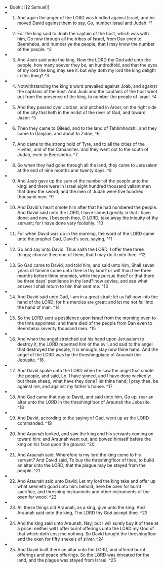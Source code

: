 - Book:: [[2 Samuel]]
- 1. And again the anger of the LORD was kindled against Israel, and he moved David against them to say, Go, number Israel and Judah. ^1
- 2. For the king said to Joab the captain of the host, which was with him, Go now through all the tribes of Israel, from Dan even to Beersheba, and number ye the people, that I may know the number of the people. ^2
- 3. And Joab said unto the king, Now the LORD thy God add unto the people, how many soever they be, an hundredfold, and that the eyes of my lord the king may see it: but why doth my lord the king delight in this thing? ^3
- 4. Notwithstanding the king's word prevailed against Joab, and against the captains of the host. And Joab and the captains of the host went out from the presence of the king, to number the people of Israel. ^4
- 5. And they passed over Jordan, and pitched in Aroer, on the right side of the city that lieth in the midst of the river of Gad, and toward Jazer: ^5
- 6. Then they came to Gilead, and to the land of Tahtimhodshi; and they came to Danjaan, and about to Zidon, ^6
- 7. And came to the strong hold of Tyre, and to all the cities of the Hivites, and of the Canaanites: and they went out to the south of Judah, even to Beersheba. ^7
- 8. So when they had gone through all the land, they came to Jerusalem at the end of nine months and twenty days. ^8
- 9. And Joab gave up the sum of the number of the people unto the king: and there were in Israel eight hundred thousand valiant men that drew the sword; and the men of Judah were five hundred thousand men. ^9
- 10. And David's heart smote him after that he had numbered the people. And David said unto the LORD, I have sinned greatly in that I have done: and now, I beseech thee, O LORD, take away the iniquity of thy servant; for I have done very foolishly. ^10
- 11. For when David was up in the morning, the word of the LORD came unto the prophet Gad, David's seer, saying, ^11
- 12. Go and say unto David, Thus saith the LORD, I offer thee three things; choose thee one of them, that I may do it unto thee. ^12
- 13. So Gad came to David, and told him, and said unto him, Shall seven years of famine come unto thee in thy land? or wilt thou flee three months before thine enemies, while they pursue thee? or that there be three days' pestilence in thy land? now advise, and see what answer I shall return to him that sent me. ^13
- 14. And David said unto Gad, I am in a great strait: let us fall now into the hand of the LORD; for his mercies are great: and let me not fall into the hand of man. ^14
- 15. So the LORD sent a pestilence upon Israel from the morning even to the time appointed: and there died of the people from Dan even to Beersheba seventy thousand men. ^15
- 16. And when the angel stretched out his hand upon Jerusalem to destroy it, the LORD repented him of the evil, and said to the angel that destroyed the people, It is enough: stay now thine hand. And the angel of the LORD was by the threshingplace of Araunah the Jebusite. ^16
- 17. And David spake unto the LORD when he saw the angel that smote the people, and said, Lo, I have sinned, and I have done wickedly: but these sheep, what have they done? let thine hand, I pray thee, be against me, and against my father's house. ^17
- 18. And Gad came that day to David, and said unto him, Go up, rear an altar unto the LORD in the threshingfloor of Araunah the Jebusite. ^18
- 19. And David, according to the saying of Gad, went up as the LORD commanded. ^19
- 20. And Araunah looked, and saw the king and his servants coming on toward him: and Araunah went out, and bowed himself before the king on his face upon the ground. ^20
- 21. And Araunah said, Wherefore is my lord the king come to his servant? And David said, To buy the threshingfloor of thee, to build an altar unto the LORD, that the plague may be stayed from the people. ^21
- 22. And Araunah said unto David, Let my lord the king take and offer up what seemeth good unto him: behold, here be oxen for burnt sacrifice, and threshing instruments and other instruments of the oxen for wood. ^22
- 23. All these things did Araunah, as a king, give unto the king. And Araunah said unto the king, The LORD thy God accept thee. ^23
- 24. And the king said unto Araunah, Nay; but I will surely buy it of thee at a price: neither will I offer burnt offerings unto the LORD my God of that which doth cost me nothing. So David bought the threshingfloor and the oxen for fifty shekels of silver. ^24
- 25. And David built there an altar unto the LORD, and offered burnt offerings and peace offerings. So the LORD was intreated for the land, and the plague was stayed from Israel. ^25
